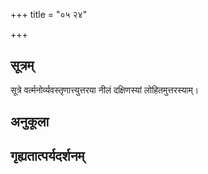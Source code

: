 +++
title = "०५ २४"

+++
## सूत्रम्
सूत्रे वर्त्मनोर्व्यवस्तृणात्त्युत्तरया नीलं दक्षिणस्यां लोहितमुत्तरस्याम्।
## अनुकूला

## गृह्यतात्पर्यदर्शनम्

